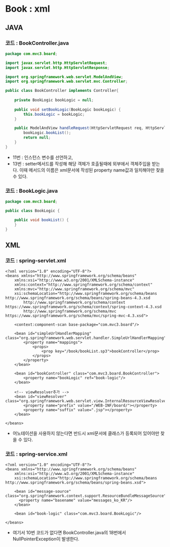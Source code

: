# Book : xml

## JAVA

### 코드 : BookController.java

```java
package com.mvc3.board;

import javax.servlet.http.HttpServletRequest;
import javax.servlet.http.HttpServletResponse;

import org.springframework.web.servlet.ModelAndView;
import org.springframework.web.servlet.mvc.Controller;

public class BookController implements Controller{
	
	private BookLogic bookLogic = null;
	
	public void setBookLogic(BookLogic bookLogic) {
		this.bookLogic = bookLogic;
	}

	public ModelAndView handleRequest(HttpServletRequest req, HttpServletResponse res) throws Exception {
		bookLogic.bookList();
		return null;
	}
}

```

* 11번 : 인스턴스 변수를 선언하고,
* 13번 : setter메서드를 작성해 해당 객체가 호출될때에 외부에서 객체주입을 받는다. 이때 메서드의 이름은 xml문서에 작성된 property name값과 일치해야만 찾을 수 있다.

### 코드 : BookLogic.java

```java
package com.mvc3.board;

public class BookLogic {

	public void bookList() {
	}
}
```

## XML

### 코드 : spring-servlet.xml

```markup
<?xml version="1.0" encoding="UTF-8"?>
<beans xmlns="http://www.springframework.org/schema/beans"
	xmlns:xsi="http://www.w3.org/2001/XMLSchema-instance"
	xmlns:context="http://www.springframework.org/schema/context"
	xmlns:mvc="http://www.springframework.org/schema/mvc"
	xsi:schemaLocation="http://www.springframework.org/schema/beans http://www.springframework.org/schema/beans/spring-beans-4.3.xsd
		http://www.springframework.org/schema/context https://www.springframework.org/schema/context/spring-context-4.3.xsd
		http://www.springframework.org/schema/mvc https://www.springframework.org/schema/mvc/spring-mvc-4.3.xsd">
		
	<context:component-scan base-package="com.mvc3.board"/>
	
	<bean id="simpleUrlHandlerMapping" class="org.springframework.web.servlet.handler.SimpleUrlHandlerMapping">
		<property name="mappings">
			<props>
				<prop key="/book/bookList.sp3">bookController</prop>
			</props>
		</property>
	</bean>   
	
	<bean id="bookController" class="com.mvc3.board.BookController">
		<property name="bookLogic" ref="book-logic"/>
	</bean>
		
	<!-- viewResolver추가 -->
	<bean id="viewResolver" class="org.springframework.web.servlet.view.InternalResourceViewResolver">
		<property name="prefix" value="/WEB-INF/board/"></property>
		<property name="suffix" value=".jsp"></property>
	</bean>

</beans>
```

* 어노테이션을 사용하지 않는다면 반드시 xml문서에 클래스가 등록되어 있어야만 찾을 수 있다.

### 코드 : spring-service.xml

```markup
<?xml version="1.0" encoding="UTF-8"?>
<beans xmlns="http://www.springframework.org/schema/beans"
	xmlns:xsi="http://www.w3.org/2001/XMLSchema-instance"
	xsi:schemaLocation="http://www.springframework.org/schema/beans http://www.springframework.org/schema/beans/spring-beans.xsd">
	
	<bean id="message-source" class="org.springframework.context.support.ResourceBundleMessageSource">
      <property name="basename" value="messages_ko_KR"/>
    </bean>
    
	<bean id="book-logic" class="com.mvc3.board.BookLogic"/>
    
</beans>
```

* 여기서 10번 코드가 없다면 BookController.java의 18번에서 NullPointerException이 발생한다.

